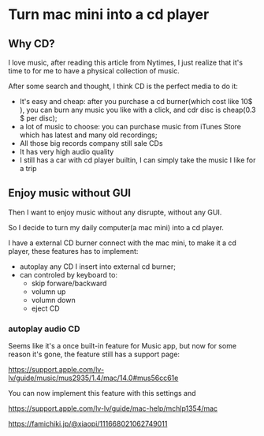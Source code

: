 # Turn mac mini into a cd player

## Why CD?

I love music, after reading this article from Nytimes, I just realize that it's time to for me to have
a physical collection of music.

After some search and thought, I think CD is the perfect media to do it:

* It's easy and cheap: after you purchase a cd burner(which cost like 10$ ), you can burn any music you like with a click, and cdr disc is cheap(0.3 $ per disc);
* a lot of music to choose: you can purchase music from iTunes Store which has latest and many old recordings;
* All those big records company still sale CDs
* It has very high audio quality
* I still has a car with cd player builtin, I can simply take the music I like for a trip

## Enjoy music without GUI

Then I want to enjoy music without any disrupte, without any GUI.

So I decide to turn my daily computer(a mac mini) into a cd player.

I have a external CD burner connect with the mac mini, to make it a cd player, these features has to implement:

* autoplay any CD I insert into external cd burner;
* can controled by keyboard to:
  * skip forware/backward
  * volumn up
  * volumn down
  * eject CD

### autoplay audio CD

Seems like it's a once built-in feature for Music app, but now for some reason it's gone, the feature still has a support page:

https://support.apple.com/lv-lv/guide/music/mus2935/1.4/mac/14.0#mus56cc61e

You can now implement this feature with this settings and 

https://support.apple.com/lv-lv/guide/mac-help/mchlp1354/mac

https://famichiki.jp/@xiaopi/111668021062749011
